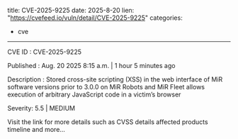  
title: CVE-2025-9225
date: 2025-8-20
lien: "https://cvefeed.io/vuln/detail/CVE-2025-9225"
categories:
  - cve
---

CVE ID : CVE-2025-9225

Published :  Aug. 20
2025
8:15 a.m. | 1 hour
5 minutes ago

Description : Stored cross-site scripting (XSS) in the web interface of MiR software versions prior to 3.0.0 on MiR Robots and MiR Fleet allows execution of arbitrary JavaScript code in a victim’s browser

Severity: 5.5 | MEDIUM

Visit the link for more details
such as CVSS details
affected products
timeline
and more...

